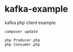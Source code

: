 # kafka-example
kafka php client example


```
composer update

php Producer.php
php Consumer.php
```
